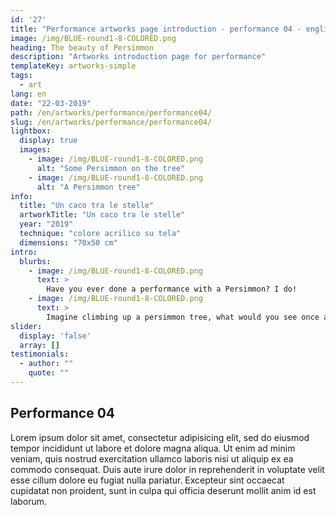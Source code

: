```yaml
---
id: '27'
title: "Performance artworks page introduction - performance 04 - english"
image: /img/BLUE-round1-8-COLORED.png
heading: The beauty of Persimmon
description: "Artworks introduction page for performance"
templateKey: artworks-simple
tags:
  - art
lang: en
date: "22-03-2019"
path: /en/artworks/performance/performance04/
slug: /en/artworks/performance/performance04/
lightbox:
  display: true
  images:
    - image: /img/BLUE-round1-8-COLORED.png
      alt: "Some Persimmon on the tree"
    - image: /img/BLUE-round1-8-COLORED.png
      alt: "A Persimmon tree"
info:
  title: "Un caco tra le stelle"
  artworkTitle: "Un caco tra le stelle"
  year: "2019"
  technique: "colore acrilico su tela"
  dimensions: "70x50 cm"  
intro:
  blurbs:
    - image: /img/BLUE-round1-8-COLORED.png
      text: >
        Have you ever done a performance with a Persimmon? I do!
    - image: /img/BLUE-round1-8-COLORED.png
      text: >
        Imagine climbing up a persimmon tree, what would you see once at the top?
slider:
  display: 'false'
  array: []
testimonials:
  - author: ""
    quote: ""
---
```


## Performance 04

Lorem ipsum dolor sit amet, consectetur adipisicing elit, sed do eiusmod tempor incididunt ut labore et dolore magna aliqua. Ut enim ad minim veniam, quis nostrud exercitation ullamco laboris nisi ut aliquip ex ea commodo consequat. Duis aute irure dolor in reprehenderit in voluptate velit esse cillum dolore eu fugiat nulla pariatur. Excepteur sint occaecat cupidatat non proident, sunt in culpa qui officia deserunt mollit anim id est laborum.
